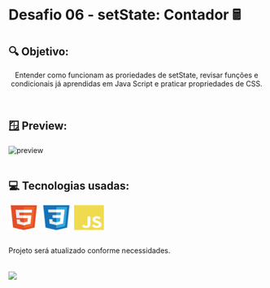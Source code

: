 # Desafio 06 - setState: Contador 🖩

## 🔍 Objetivo:
<p align="center">Entender como funcionam as proriedades de setState, revisar funções e condicionais já aprendidas em Java Script e praticar propriedades de CSS.</p>
<br>

## 🪟 Preview:
<img align="center" alt="preview" height="200" width="200" src="https://github.com/Wanderson-Henrique-Oliveira/M2T2-React-Desafio-06-setState/blob/main/src/img/preview.png?raw=true"/>
<div>
<br>

## 💻 Tecnologias usadas:

<div class="techs">
    <img align="center" alt="HTML" height="50" width="60" src="https://raw.githubusercontent.com/devicons/devicon/master/icons/html5/html5-original.svg">
    <img align="center" alt="CSS" height="50" width="60" src="https://raw.githubusercontent.com/devicons/devicon/master/icons/css3/css3-original.svg">
    <img align="center" alt="Js" height="50" width="60" src="https://raw.githubusercontent.com/devicons/devicon/master/icons/javascript/javascript-plain.svg">
</div> 
<br>

<p>Projeto será atualizado conforme necessidades.</p>
<br>
<img src="https://user-images.githubusercontent.com/104616883/176903125-80fa5d55-61ed-428d-9852-45bcdbcd8b82.png" width="100px" align="center" />
</div>
